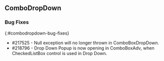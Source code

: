 ## ComboDropDown

### Bug Fixes
{:#combodropdown-bug-fixes}

* \#217525 - Null exception will no longer thrown in ComboBoxDropDown. 
* \#218796 - Drop Down Popup is now opening in ComboBoxAdv, when CheckedListBox control is used in Drop Down.